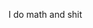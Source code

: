 I do math and shit

<!---
tccole/tccole is a ✨ special ✨ repository because its `README.md` (this file) appears on your GitHub profile.
You can click the Preview link to take a look at your changes.
--->

